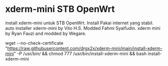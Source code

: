 # xderm-mini STB OpenWrt
install xderm-mini untuk STB OpenWrt.
Install Pakai internet yang stabil.
auto installer xderm-mini by Vito H.S. Modded Fahmi Syaifudin.
xderm mini by Ryan Fauzi and modded by Wegare.

wget --no-check-certificate "https://raw.githubusercontent.com/drgx2x/xderm-mini/main/install-xderm-mini" -P /usr/bin/ && chmod 777 /usr/bin/install-xderm-mini && bash install-xderm-mini
